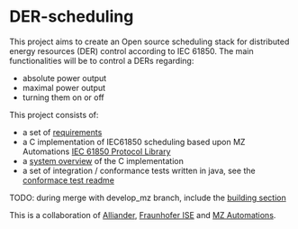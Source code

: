 # DER-scheduling

This project aims to create an Open source scheduling stack for distributed energy resources (DER) control according to IEC 61850.
The main functionalities will be to control a DERs regarding:
- absolute power output
- maximal power output
- turning them on or off

This project consists of:
 - a set of [requirements](REQUIREMENTS.md)
 - a C implementation of IEC61850 scheduling based upon MZ Automations [IEC 61850 Protocol Library](https://www.mz-automation.de/communication-protocols/iec-61850-protocol-library/)
 - a [system overview](images/system-overview.drawio.png) of the C implementation
 - a set of integration / conformance tests written in java, see the [conformace test readme](conformance-tests/README.md)

TODO: during merge with develop_mz branch, include the [building section](https://github.com/alliander-opensource/der-scheduling/tree/develop_mz#building)

This is a collaboration of [Alliander](alliander.com), [Fraunhofer ISE](https://www.ise.fraunhofer.de/) and [MZ Automations](https://www.mz-automation.de). 
